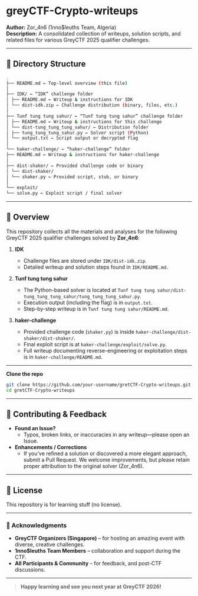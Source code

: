 # greyCTF-Crypto-writeups

**Author:** Zor_4n6 (1nno$leuths Team, Algeria)  
**Description:** A consolidated collection of writeups, solution scripts, and related files for various GreyCTF 2025 qualifier challenges.

---

## 📂 Directory Structure
```bash
.
├── README.md ← Top-level overview (this file)
│
├── IDK/ ← “IDK” challenge folder
│ ├── README.md ← Writeup & instructions for IDK
│ └── dist-idk.zip ← Challenge distribution (binary, files, etc.)
│
├── Tunf tung tung sahur/ ← “Tunf tung tung sahur” challenge folder
│ ├── README.md ← Writeup & instructions for this challenge
│ └── dist-tung_tung_tung_sahur/ ← Distribution folder
│ ├── tung_tung_tung_sahur.py ← Solver script (Python)
│ └── output.txt ← Script output or decrypted flag
│
└── haker-challenge/ ← “haker-challenge” folder
├── README.md ← Writeup & instructions for haker-challenge
│
├── dist-shaker/ ← Provided challenge code or binary
│ └── dist-shaker/
│ └── shaker.py ← Provided script, stub, or binary
│
└── exploit/
└── solve.py ← Exploit script / final solver
```

---

## 📖 Overview

This repository collects all the materials and analyses for the following GreyCTF 2025 qualifier challenges solved by **Zor_4n6**:

1. **IDK**  
   - Challenge files are stored under `IDK/dist-idk.zip`.  
   - Detailed writeup and solution steps found in `IDK/README.md`.

2. **Tunf tung tung sahur**  
   - The Python-based solver is located at `Tunf tung tung sahur/dist-tung_tung_tung_sahur/tung_tung_tung_sahur.py`.  
   - Execution output (including the flag) is in `output.txt`.  
   - Step-by-step writeup is in `Tunf tung tung sahur/README.md`.

3. **haker-challenge**  
   - Provided challenge code (`shaker.py`) is inside `haker-challenge/dist-shaker/dist-shaker/`.  
   - Final exploit script is at `haker-challenge/exploit/solve.py`.  
   - Full writeup documenting reverse-engineering or exploitation steps is in `haker-challenge/README.md`.

---


**Clone the repo**  
   ```bash
   git clone https://github.com/your-username/gretCTF-Crypto-writeups.git
   cd gretCTF-Crypto-writeups
```

---

## 🤝 Contributing & Feedback  

- **Found an Issue?**  
  - Typos, broken links, or inaccuracies in any writeup—please open an Issue.  
- **Enhancements / Corrections**  
  - If you’ve refined a solution or discovered a more elegant approach, submit a Pull Request. We welcome improvements, but please retain proper attribution to the original solver (Zor_4n6).  

---

## 📜 License  

This repository is for learning stuff (no license).

---

### 🙏 Acknowledgments  
- **GreyCTF Organizers (Singapore)** – for hosting an amazing event with diverse, creative challenges.  
- **1nno$leuths Team Members** – collaboration and support during the CTF.  
- **All Participants & Community** – for feedback, and post-CTF discussions.  

---

> **Happy learning and see you next year at GreyCTF 2026!**  



